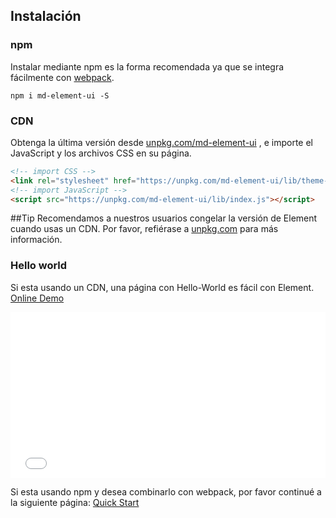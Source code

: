 ## Instalación

### npm

Instalar mediante npm es la forma recomendada ya que se integra fácilmente con [webpack](https://webpack.js.org/).

```shell
npm i md-element-ui -S
```

### CDN

Obtenga la última versión desde [unpkg.com/md-element-ui](https://unpkg.com/md-element-ui/) , e importe el JavaScript y los archivos CSS en su página.

```html
<!-- import CSS -->
<link rel="stylesheet" href="https://unpkg.com/md-element-ui/lib/theme-chalk/index.css">
<!-- import JavaScript -->
<script src="https://unpkg.com/md-element-ui/lib/index.js"></script>
```

##Tip
Recomendamos a nuestros usuarios congelar la versión de Element cuando usas un CDN. Por favor, refiérase a [unpkg.com](https://unpkg.com) para más información.

### Hello world

Si esta usando un CDN, una página con Hello-World es fácil con Element. [Online Demo](https://codepen.io/ziyoung/pen/rRKYpd)

<iframe height="265" style="width: 100%;" scrolling="no" title="Element demo" src="//codepen.io/ziyoung/embed/rRKYpd/?height=265&theme-id=light&default-tab=html,result" frameborder="no" allowtransparency="true" allowfullscreen="true">
  See the Pen <a href='https://codepen.io/ziyoung/pen/rRKYpd/'>Element demo</a> by hetech
  (<a href='https://codepen.io/ziyoung'>@ziyoung</a>) on <a href='https://codepen.io'>CodePen</a>.
</iframe>

Si esta usando npm y desea combinarlo con webpack, por favor continué a la siguiente página: [Quick Start](/#/es/component/quickstart)
